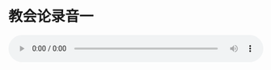 # 教会论录音一

<audio style="width: 100%;" preload="false" controls controlslist="nodownload"><source src="//file.simai.life/audio/mp3/old/27434.mp3" type="audio/mpeg">Your browser does not support the audio element.</audio>


